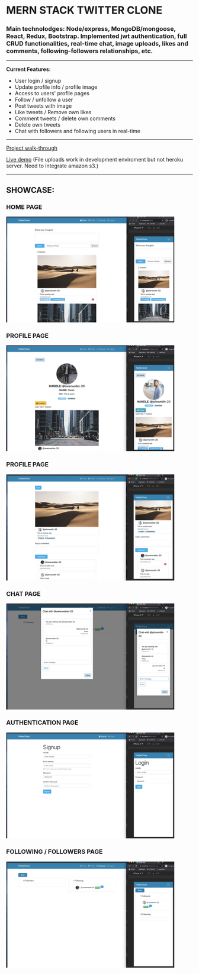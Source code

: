 # MERN STACK TWITTER CLONE

### Main technolodges: Node/express, MongoDB/mongoose, React, Redux, Bootstrap. Implemented jwt authentication, full CRUD functionalities, real-time chat, image uploads, likes and comments, following-followers relationships, etc. 

---

**Current Features:**
- User login / signup
- Update profile info / profile image
- Access to users' profile pages
- Follow / unfollow a user
- Post tweets with image
- Like tweets / Remove own likes
- Comment tweets / delete own comments
- Delete own tweets
- Chat with followers and following users in real-time

---

[Project walk-through](https://www.loom.com/share/19d9f3201d944ea7b7a772ec764024e5)

[Live demo](https://hong-twitter-clone.herokuapp.com)
(File uploads work in development enviroment but not heroku server. Need to integrate amazon s3.)

---

## SHOWCASE:

### HOME PAGE
<img src="./public/project-showcase/home.png" width="90%">

### PROFILE PAGE
<img src="./public/project-showcase/profile.png" width="90%">

### PROFILE PAGE
<img src="./public/project-showcase/comment.png" width="90%">

### CHAT PAGE
<img src="./public/project-showcase/chat.png" width="90%">

### AUTHENTICATION PAGE
<img src="./public/project-showcase/auth.png" width="90%">

### FOLLOWING / FOLLOWERS PAGE
<img src="./public/project-showcase/following.png" width="90%">